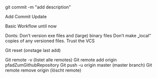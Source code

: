 git commit -m "add description"

Add
Commit
Update

Basic Workflow until now

Donts:
Don’t version exe files and (large) binary files
Don’t make „local“ copies of any versioned files. Trust the VCS

Git reset (onstage last add)

Git remote -v (listet alle remotes)
Git remote add origin pfadZumGithubRepository
Git push -u origin master (master branch)
Git remote remove origin (löscht remote)
